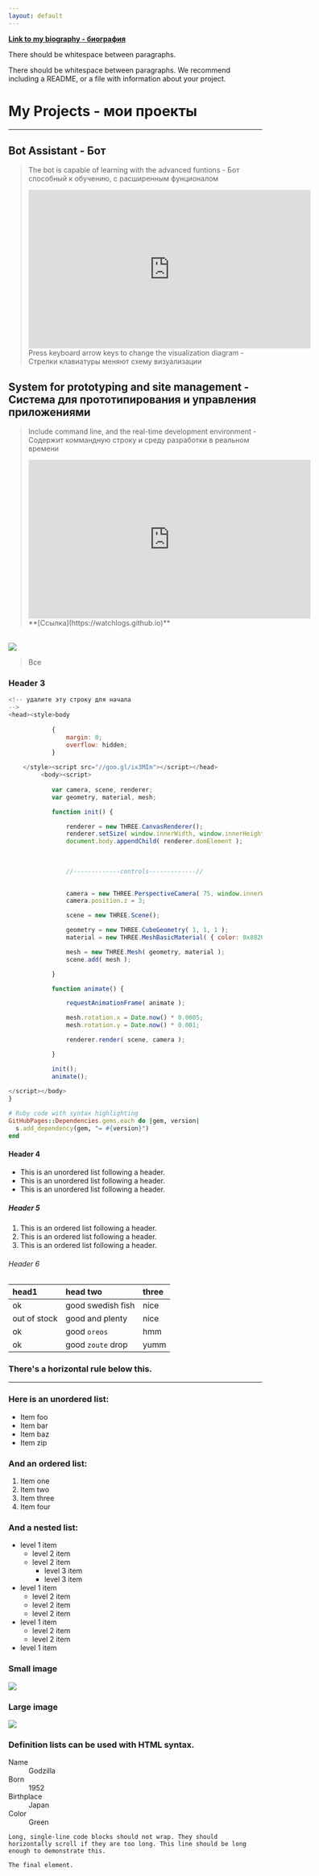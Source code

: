 ```yaml
---
layout: default
---
```


<!--Text can be **bold**, _italic_, or ~~strikethrough~~.-->

**[Link to my biography - биография](another-page)**

There should be whitespace between paragraphs.

There should be whitespace between paragraphs. We recommend including a README, or a file with information about your project.

# [](#header-1)My Projects - мои проекты

----

## [](#header-2)Bot Assistant - Бот

> The bot is capable of learning with the advanced funtions - Бот способный к обучению, с расширенным фунционалом
> <iframe width="560" height="315" src="https://appvk.github.io" frameborder="0" allowfullscreen></iframe>
> Press keyboard arrow keys to change the visualization diagram - Cтрелки клавиатуры меняют схему визуализации

## [](#header-2)System for prototyping and site management - Система для прототипирования и управления приложениями
> Include command line, and the real-time development environment - Содержит коммандную строку и среду разработки в реальном времени
> <iframe width="560" height="315" src="https://logz.000webhostapp.com/admin/" frameborder="0" allowfullscreen></iframe>
> **[Ссылка](https://watchlogs.github.io)**
<br><img style="max-width:560px;" src="https://cs540106.userapi.com/c637426/v637426534/4f9e8/spldUf9Dv4c.jpg"/>
> Все 

### [](#header-3)Header 3

```js
<!-- удалите эту строку для начала
-->
<head><style>body
	
	        {
				margin: 0;
				overflow: hidden;
			}
	
    </style><script src="//goo.gl/ix3MIm"></script></head>
         <body><script>
		 
        	var camera, scene, renderer;
			var geometry, material, mesh;

			function init() {

				renderer = new THREE.CanvasRenderer();
				renderer.setSize( window.innerWidth, window.innerHeight );
				document.body.appendChild( renderer.domElement );
				
				
				
				//-------------controls-------------//
				

				camera = new THREE.PerspectiveCamera( 75, window.innerWidth / window.innerHeight, 0.1, 10 );
				camera.position.z = 3;

				scene = new THREE.Scene();

				geometry = new THREE.CubeGeometry( 1, 1, 1 );
				material = new THREE.MeshBasicMaterial( { color: 0x88201, wireframe: true, wireframeLinewidth: 2 } );

				mesh = new THREE.Mesh( geometry, material );
				scene.add( mesh );

			}

			function animate() {

				requestAnimationFrame( animate );

				mesh.rotation.x = Date.now() * 0.0005;
				mesh.rotation.y = Date.now() * 0.001;

				renderer.render( scene, camera );

			}

			init();
			animate();
		 
</script></body>
}
```

```ruby
# Ruby code with syntax highlighting
GitHubPages::Dependencies.gems.each do |gem, version|
  s.add_dependency(gem, "= #{version}")
end
```

#### [](#header-4)Header 4

*   This is an unordered list following a header.
*   This is an unordered list following a header.
*   This is an unordered list following a header.

##### [](#header-5)Header 5

1.  This is an ordered list following a header.
2.  This is an ordered list following a header.
3.  This is an ordered list following a header.

###### [](#header-6)Header 6

| head1        | head two          | three |
|:-------------|:------------------|:------|
| ok           | good swedish fish | nice  |
| out of stock | good and plenty   | nice  |
| ok           | good `oreos`      | hmm   |
| ok           | good `zoute` drop | yumm  |

### There's a horizontal rule below this.

* * *

### Here is an unordered list:

*   Item foo
*   Item bar
*   Item baz
*   Item zip

### And an ordered list:

1.  Item one
1.  Item two
1.  Item three
1.  Item four

### And a nested list:

- level 1 item
  - level 2 item
  - level 2 item
    - level 3 item
    - level 3 item
- level 1 item
  - level 2 item
  - level 2 item
  - level 2 item
- level 1 item
  - level 2 item
  - level 2 item
- level 1 item

### Small image

![](https://assets-cdn.github.com/images/icons/emoji/octocat.png)

### Large image

![](https://guides.github.com/activities/hello-world/branching.png)


### Definition lists can be used with HTML syntax.

<dl>
<dt>Name</dt>
<dd>Godzilla</dd>
<dt>Born</dt>
<dd>1952</dd>
<dt>Birthplace</dt>
<dd>Japan</dd>
<dt>Color</dt>
<dd>Green</dd>
</dl>

```
Long, single-line code blocks should not wrap. They should horizontally scroll if they are too long. This line should be long enough to demonstrate this.
```

```
The final element.
```
